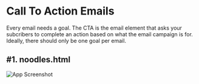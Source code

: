 # Call To Action Emails

Every email needs a goal. The CTA is the email element that asks your subcribers to complete an action based on what the email campaign is for. Ideally, there should only be one goal per email.

## #1. noodles.html

![App Screenshot](https://i.ibb.co/KKyZN9M/Screen-Shot-2023-03-23-at-8-48-06-PM.png)

